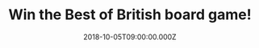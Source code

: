 ---
campaign-uuid: "c-f39cc42b-b0bf-4221-9032-5a3684c656cf"
type: "Competition"
category: "Gifts"
date: "2018-10-05T09:00:00.000Z"
end-date: "2018-11-05T23:59:00.000Z"
disable-form: false
is_promoted: false
has_entry_page: true
title: "Win the Best of British board game!"
competition-description: "<p>Can you answer the Best of British questions on real-life,\
  \ finger-on-the-pulse of 21st century British lifestyle situations? If you think\
  \ you can, we are sure you won’t want to miss this: we are giving away the Best\
  \ of British board game to one lucky member to win!</p>\r\n<p>Want to have your\
  \ weekend planned? Click below for a chance to win!</p>"
hero-header: "Win the Best of British board game!"
terms-confirmation: "N/A"
banner-img: "https://assets.expresslyapp.com/asset-b91a8c92-e62c-4e86-adc7-402cac5712c9.jpg"
logo-left-href: "aaa.nme.com"
logo-left-image: "https://assets.expresslyapp.com/asset-f76e187a-6e72-4af7-bce4-64e14fcfeba4.jpg"
logo-left-title: "NME AAA"
bg-image-hero: "https://assets.expresslyapp.com/asset-9765f294-ea22-470b-ae63-b6f900307c33.jpg"
bg-image-first: "https://assets.expresslyapp.com/asset-d53f227c-8916-4246-9989-de0a1f869d61.jpg"
section1-content: "</p>A brilliant new game that light heartedly delves into our everyday\
  \ life, reminding us of the diverse, unique and hilarious everyday things, people\
  \ and places that make Britain such an outstanding place to live.There's so much\
  \ about this wonderful country of ours that we take for granted: Blackpool rock,\
  \ deep fried Mars Bars, Big Ben and Eros, Winston Churchill and Thunderbirds…</p>\r\
  \n<p>We are giving away the funniest game to enjoy with your loved ones: The Best\
  \ of British board game. If you are looking forward to have a great fun night, enter\
  \ the form below and it could be yours!</p>"
entry-title: "Win the Best of British board game!"
entry-content: "Enter the draw to win the Best of British board game by completing\
  \ the form below before 23:59 on 5th of November 2018."
has-winner: false
prize-description: "The Best of British board game!"
special-conditions: "Multiple entries are allowed up to one every day.\r\nThis competition\
  \ is also available on: https://https://club.expressly.io/competitions/the-best-of-british-board-game-giveaway"
---